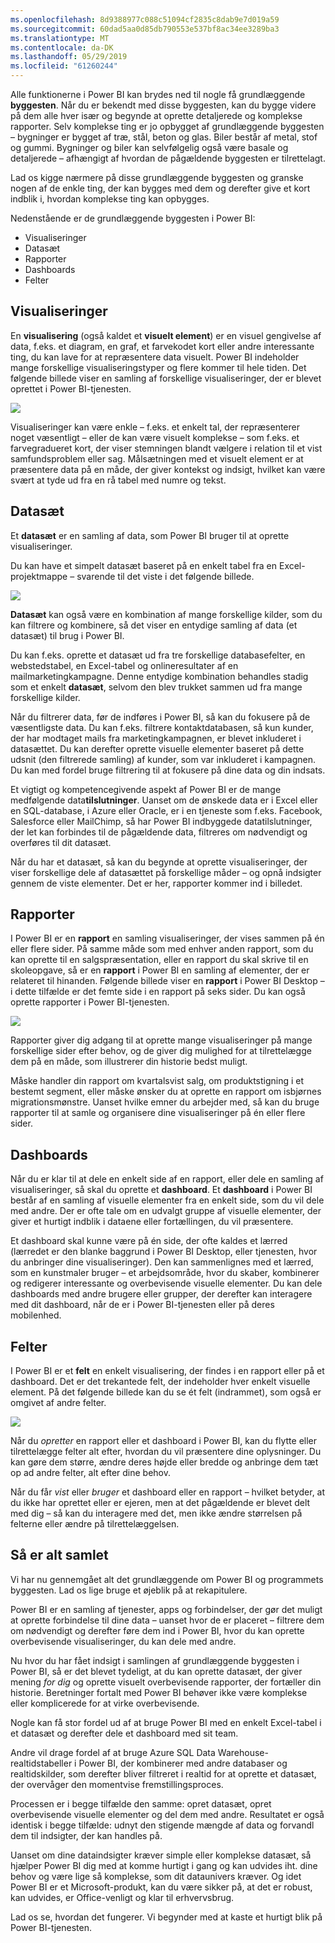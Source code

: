 ```yaml
---
ms.openlocfilehash: 8d9388977c088c51094cf2835c8dab9e7d019a59
ms.sourcegitcommit: 60dad5aa0d85db790553e537bf8ac34ee3289ba3
ms.translationtype: MT
ms.contentlocale: da-DK
ms.lasthandoff: 05/29/2019
ms.locfileid: "61260244"
---
```

Alle funktionerne i Power BI kan brydes ned til nogle få grundlæggende **byggesten**. Når du er bekendt med disse byggesten, kan du bygge videre på dem alle hver især og begynde at oprette detaljerede og komplekse rapporter. Selv komplekse ting er jo opbygget af grundlæggende byggesten – bygninger er bygget af træ, stål, beton og glas. Biler består af metal, stof og gummi. Bygninger og biler kan selvfølgelig også være basale og detaljerede – afhængigt af hvordan de pågældende byggesten er tilrettelagt.

Lad os kigge nærmere på disse grundlæggende byggesten og granske nogen af de enkle ting, der kan bygges med dem og derefter give et kort indblik i, hvordan komplekse ting kan opbygges.

Nedenstående er de grundlæggende byggesten i Power BI:

* Visualiseringer
* Datasæt
* Rapporter
* Dashboards
* Felter

## <a name="visualizations"></a>Visualiseringer
En **visualisering** (også kaldet et **visuelt element**) er en visuel gengivelse af data, f.eks. et diagram, en graf, et farvekodet kort eller andre interessante ting, du kan lave for at repræsentere data visuelt. Power BI indeholder mange forskellige visualiseringstyper og flere kommer til hele tiden. Det følgende billede viser en samling af forskellige visualiseringer, der er blevet oprettet i Power BI-tjenesten.

![](media/0-0b-building-blocks-power-bi/c0a0b_1.png)

Visualiseringer kan være enkle – f.eks. et enkelt tal, der repræsenterer noget væsentligt – eller de kan være visuelt komplekse – som f.eks. et farvegradueret kort, der viser stemningen blandt vælgere i relation til et vist samfundsproblem eller sag. Målsætningen med et visuelt element er at præsentere data på en måde, der giver kontekst og indsigt, hvilket kan være svært at tyde ud fra en rå tabel med numre og tekst.

## <a name="datasets"></a>Datasæt
Et **datasæt** er en samling af data, som Power BI bruger til at oprette visualiseringer.

Du kan have et simpelt datasæt baseret på en enkelt tabel fra en Excel-projektmappe – svarende til det viste i det følgende billede.

![](media/0-0b-building-blocks-power-bi/c0a0b_2.png)

**Datasæt** kan også være en kombination af mange forskellige kilder, som du kan filtrere og kombinere, så det viser en entydige samling af data (et datasæt) til brug i Power BI.

Du kan f.eks. oprette et datasæt ud fra tre forskellige databasefelter, en webstedstabel, en Excel-tabel og onlineresultater af en mailmarketingkampagne. Denne entydige kombination behandles stadig som et enkelt **datasæt**, selvom den blev trukket sammen ud fra mange forskellige kilder.

Når du filtrerer data, før de indføres i Power BI, så kan du fokusere på de væsentligste data. Du kan f.eks. filtrere kontaktdatabasen, så kun kunder, der har modtaget mails fra marketingkampagnen, er blevet inkluderet i datasættet. Du kan derefter oprette visuelle elementer baseret på dette udsnit (den filtrerede samling) af kunder, som var inkluderet i kampagnen. Du kan med fordel bruge filtrering til at fokusere på dine data og din indsats.

Et vigtigt og kompetencegivende aspekt af Power BI er de mange medfølgende data**tilslutninger**. Uanset om de ønskede data er i Excel eller en SQL-database, i Azure eller Oracle, er i en tjeneste som f.eks. Facebook, Salesforce eller MailChimp, så har Power BI indbyggede datatilslutninger, der let kan forbindes til de pågældende data, filtreres om nødvendigt og overføres til dit datasæt.

Når du har et datasæt, så kan du begynde at oprette visualiseringer, der viser forskellige dele af datasættet på forskellige måder – og opnå indsigter gennem de viste elementer. Det er her, rapporter kommer ind i billedet.

## <a name="reports"></a>Rapporter
I Power BI er en **rapport** en samling visualiseringer, der vises sammen på én eller flere sider. På samme måde som med enhver anden rapport, som du kan oprette til en salgspræsentation, eller en rapport du skal skrive til en skoleopgave, så er en **rapport** i Power BI en samling af elementer, der er relateret til hinanden. Følgende billede viser en **rapport** i Power BI Desktop – i dette tilfælde er det femte side i en rapport på seks sider. Du kan også oprette rapporter i Power BI-tjenesten.

![](media/0-0b-building-blocks-power-bi/c0a0b_3.png)

Rapporter giver dig adgang til at oprette mange visualiseringer på mange forskellige sider efter behov, og de giver dig mulighed for at tilrettelægge dem på en måde, som illustrerer din historie bedst muligt.

Måske handler din rapport om kvartalsvist salg, om produktstigning i et bestemt segment, eller måske ønsker du at oprette en rapport om isbjørnes migrationsmønstre. Uanset hvilke emner du arbejder med, så kan du bruge rapporter til at samle og organisere dine visualiseringer på én eller flere sider.

## <a name="dashboards"></a>Dashboards
Når du er klar til at dele en enkelt side af en rapport, eller dele en samling af visualiseringer, så skal du oprette et **dashboard**. Et **dashboard** i Power BI består af en samling af visuelle elementer fra en enkelt side, som du vil dele med andre. Der er ofte tale om en udvalgt gruppe af visuelle elementer, der giver et hurtigt indblik i dataene eller fortællingen, du vil præsentere.

Et dashboard skal kunne være på én side, der ofte kaldes et lærred (lærredet er den blanke baggrund i Power BI Desktop, eller tjenesten, hvor du anbringer dine visualiseringer). Den kan sammenlignes med et lærred, som en kunstmaler bruger – et arbejdsområde, hvor du skaber, kombinerer og redigerer interessante og overbevisende visuelle elementer.
Du kan dele dashboards med andre brugere eller grupper, der derefter kan interagere med dit dashboard, når de er i Power BI-tjenesten eller på deres mobilenhed.

## <a name="tiles"></a>Felter
I Power BI er et **felt** en enkelt visualisering, der findes i en rapport eller på et dashboard. Det er det trekantede felt, der indeholder hver enkelt visuelle element. På det følgende billede kan du se ét felt (indrammet), som også er omgivet af andre felter.

![](media/0-0b-building-blocks-power-bi/c0a0b_4.png)

Når du *opretter* en rapport eller et dashboard i Power BI, kan du flytte eller tilrettelægge felter alt efter, hvordan du vil præsentere dine oplysninger. Du kan gøre dem større, ændre deres højde eller bredde og anbringe dem tæt op ad andre felter, alt efter dine behov.

Når du får *vist* eller *bruger* et dashboard eller en rapport – hvilket betyder, at du ikke har oprettet eller er ejeren, men at det pågældende er blevet delt med dig – så kan du interagere med det, men ikke ændre størrelsen på felterne eller ændre på tilrettelæggelsen.

## <a name="all-together-now"></a>Så er alt samlet
Vi har nu gennemgået alt det grundlæggende om Power BI og programmets byggesten. Lad os lige bruge et øjeblik på at rekapitulere.

Power BI er en samling af tjenester, apps og forbindelser, der gør det muligt at oprette forbindelse til dine data – uanset hvor de er placeret – filtrere dem om nødvendigt og derefter føre dem ind i Power BI, hvor du kan oprette overbevisende visualiseringer, du kan dele med andre.  

Nu hvor du har fået indsigt i samlingen af grundlæggende byggesten i Power BI, så er det blevet tydeligt, at du kan oprette datasæt, der giver mening *for dig* og oprette visuelt overbevisende rapporter, der fortæller din historie. Beretninger fortalt med Power BI behøver ikke være komplekse eller komplicerede for at virke overbevisende.

Nogle kan få stor fordel ud af at bruge Power BI med en enkelt Excel-tabel i et datasæt og derefter dele et dashboard med sit team.

Andre vil drage fordel af at bruge Azure SQL Data Warehouse-realtidstabeller i Power BI, der kombinerer med andre databaser og realtidskilder, som derefter bliver filtreret i realtid for at oprette et datasæt, der overvåger den momentvise fremstillingsproces.

Processen er i begge tilfælde den samme: opret datasæt, opret overbevisende visuelle elementer og del dem med andre. Resultatet er også identisk i begge tilfælde: udnyt den stigende mængde af data og forvandl dem til indsigter, der kan handles på.

Uanset om dine dataindsigter kræver simple eller komplekse datasæt, så hjælper Power BI dig med at komme hurtigt i gang og kan udvides iht. dine behov og være lige så komplekse, som dit dataunivers kræver. Og idet Power BI er et Microsoft-produkt, kan du være sikker på, at det er robust, kan udvides, er Office-venligt og klar til erhvervsbrug.

Lad os se, hvordan det fungerer. Vi begynder med at kaste et hurtigt blik på Power BI-tjenesten.


